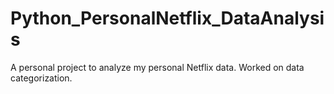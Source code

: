 # Python_PersonalNetflix_DataAnalysis
A personal project to analyze my personal Netflix data. Worked on data categorization.
